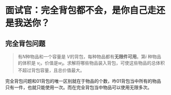 # 面试官：完全背包都不会，是你自己走还是我送你？

## 完全背包问题

>有$N$种物品和一个容量是 $V$的背包，每种物品都有**无限件可用**。第$i$ 种物品的体积是 $v_i$，价值是$w_i$。求解将哪些物品装入背包，可使这些物品的总体积不超过背包容量，且总价值最大。

完全背包问题和01背包的唯一区别就在于物品的个数，咋01背包当中所有的物品只有一件，也就只能使用一次。而在完全背包当中物品可以使用无限多次。

